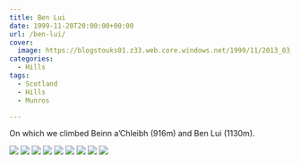```yaml
---
title: Ben Lui
date: 1999-11-20T20:00:00+00:00
url: /ben-lui/
cover: 
  image: https://blogstouks01.z33.web.core.windows.net/1999/11/2013_03_04_22_43_46-1.jpg
categories:
  - Hills
tags:
  - Scotland
  - Hills
  - Munros

---
```

On which we climbed Beinn a’Chleibh (916m) and Ben Lui (1130m).

![](https://blogstouks01.z33.web.core.windows.net/2023/08/bjc07.jpg)
![](https://blogstouks01.z33.web.core.windows.net/2023/08/2013_03_04_22_43_43.jpg)
![](https://blogstouks01.z33.web.core.windows.net/2023/08/2013_03_04_22_43_45.jpg)
![](https://blogstouks01.z33.web.core.windows.net/2023/08/2013_03_04_22_43_46.jpg)
![](https://blogstouks01.z33.web.core.windows.net/2023/08/bjc01-1.jpg)
![](https://blogstouks01.z33.web.core.windows.net/2023/08/bjc02.jpg)
![](https://blogstouks01.z33.web.core.windows.net/2023/08/bjc03.jpg)
![](https://blogstouks01.z33.web.core.windows.net/2023/08/bjc05.jpg)
![](https://blogstouks01.z33.web.core.windows.net/2023/08/bjc06.jpg)
